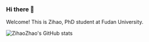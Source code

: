 ### Hi there 👋

<!--
**ZihaoZhao/ZihaoZhao** is a ✨ _special_ ✨ repository because its `README.md` (this file) appears on your GitHub profile.

Here are some ideas to get you started:

- 🔭 I’m currently working on ...
- 🌱 I’m currently learning ...
- 👯 I’m looking to collaborate on ...
- 🤔 I’m looking for help with ...
- 💬 Ask me about ...
- 📫 How to reach me: ...
- 😄 Pronouns: ...
- ⚡ Fun fact: ...
-->


Welcome! This is Zihao, PhD student at Fudan University.

![ZihaoZhao's GitHub stats](https://github-readme-stats.vercel.app/api?username=ZihaoZhao&show_icons=true&count_private=true&theme=vue&include_all_commits=true)
